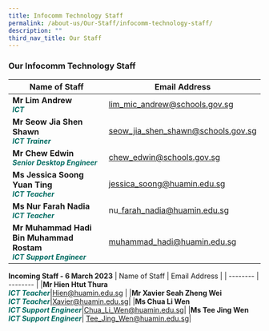 ```yaml
---
title: Infocomm Technology Staff
permalink: /about-us/Our-Staff/infocomm-technology-staff/
description: ""
third_nav_title: Our Staff
---
```

### **Our Infocomm Technology Staff**


| Name of Staff | Email Address | 
| -------- | -------- |
| **Mr Lim Andrew** <br><b><i style="color:#016C62; font-size:14px;">ICT</i></b>| lim_mic_andrew@schools.gov.sg     | 
|**Mr Seow Jia Shen Shawn**<br><b><i style="color:#016C62; font-size:14px;">ICT Trainer</i></b>| seow_jia_shen_shawn@schools.gov.sg|
|**Mr Chew Edwin**<br><b><i style="color:#016C62;font-size:14px;">Senior Desktop Engineer</i></b> | chew_edwin@schools.gov.sg
|**Ms Jessica Soong Yuan Ting**<br><b><i style="color:#016C62;font-size:14px;">ICT Teacher </i></b>|jessica_soong@huamin.edu.sg|
|**Ms Nur Farah Nadia**<br><b><i style="color:#016C62;font-size:14px;">ICT Teacher</i></b>|nu\_farah_nadia@huamin.edu.sg|
|**Mr Muhammad Hadi Bin Muhammad Rostam**<br><b><i style="color:#016C62;font-size:14px;">ICT Support Engineer</i></b>|muhammad_hadi@huamin.edu.sg|

**</b>Incoming Staff - 6 March 2023</b>**
| Name of Staff | Email Address | 
| -------- | -------- |
|**Mr Hien Htut Thura**<br><b><i style="color:#016C62;font-size:14px;">ICT Teacher</i></b>|Hien@huamin.edu.sg |
|**Mr Xavier Seah Zheng Wei**<br><b><i style="color:#016C62;font-size:14px;">ICT Teacher</i></b>|Xavier@huamin.edu.sg|
|**Ms Chua Li Wen**<br><b><i style="color:#016C62;font-size:14px;">ICT Support Engineer</i></b>|Chua_Li_Wen@huamin.edu.sg|
|**Ms Tee Jing Wen**<br><b><i style="color:#016C62;font-size:14px;">ICT Support Engineer</i></b>| Tee_Jing_Wen@huamin.edu.sg|